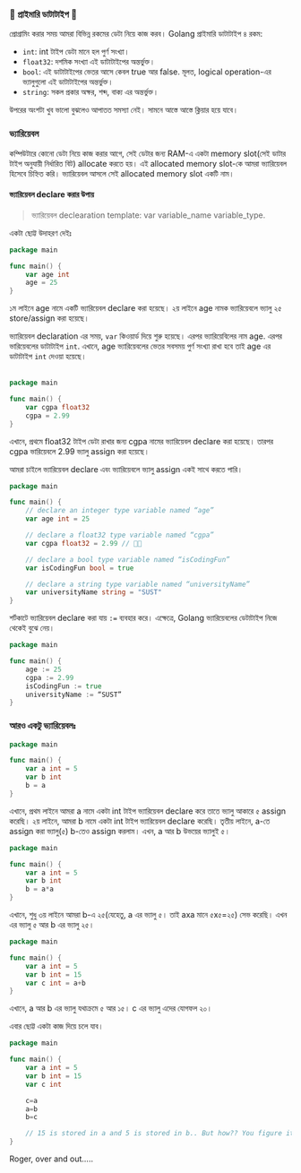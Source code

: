 ###  🔢 প্রাইমারি ডাটাটাইপ 🎨
প্রোগ্রামিং করার সময় আমরা বিভিন্ন রকমের ডেটা নিয়ে কাজ করব। Golang প্রাইমারি ডাটাটাইপ ৪ রকম:
- `int`: int টাইপ ডেটা মানে হল পুর্ণ সংখ্যা।
- `float32`: দশমিক সংখ্যা এই ডাটাটাইপের অন্তর্ভুক্ত।
- `bool`: এই ডাটাটাইপের ভেতর আসে কেবল true আর false. মূলত, logical operation-এর ভ্যালুগুলো এই ডাটাটাইপের অন্তর্ভুক্ত।
- `string`: সকল প্রকার অক্ষর, শব্দ, বাক্য এর অন্তর্ভুক্ত।

উপরের অংশটা খুব ভালো বুঝলেও আপাতত সমস্যা নেই। সামনে আস্তে আস্তে ক্লিয়ার হয়ে যাবে।

### ভ্যারিয়েবল 

কম্পিউটারে কোনো ডেটা নিয়ে কাজ করার আগে, সেই ডেটার জন্য RAM-এ একটা memory slot(সেই ডাটার টাইপ অনুযায়ী নির্ধারিত বিট) allocate করতে হয়। এই allocated memory slot-কে আমরা ভ্যারিয়েবল হিসেবে চিহ্নিত করি। ভ্যারিয়েবল আসলে সেই allocated memory slot একটি নাম।

#### ভ্যারিয়েবল declare করার উপায়
>ভ্যারিয়েবল declearation template: var variable_name variable_type.

একটা ছোট্ট উদাহরণ দেইঃ 
```go
package main 

func main() {
    var age int
    age = 25
}
```
১ম লাইনে age নামে একটি ভ্যারিয়েবল declare করা হয়েছে। ২য় লাইনে age নামক ভ্যারিয়েবলে ভ্যালু ২৫ store/assign করা হয়েছে।

ভ্যারিয়েবল declaration এর সময়, `var` কিওয়ার্ড দিয়ে শুরু হয়েছে। এরপর ভ্যারিয়েবিলের নাম age. এরপর ভারিয়েবলের ডাটাটাইপ `int`. এখানে, age ভ্যারিয়েবলের ভেতর সবসময় পুর্ণ সংখ্যা রাখা হবে তাই age এর ডাটাটাইপ `int` দেওয়া হয়েছে।<br><br>
```go
package main 

func main() {
    var cgpa float32
    cgpa = 2.99
}
```
এখানে, প্রথমে float32 টাইপ ডেটা রাখার জন্য cgpa নামের ভ্যারিয়েবল declare করা হয়েছে। তারপর cgpa ভারিয়েবলে 2.99 ভ্যালু assign করা হয়েছে।

আমরা চাইলে ভ্যারিয়েবল declare এবং ভ্যারিয়েবলে ভ্যালু assign  একই সাথে করতে পারি।


```go
package main 

func main() {
    // declare an integer type variable named “age”
    var age int = 25

    // declare a float32 type variable named “cgpa”
    var cgpa float32 = 2.99 // 🥺😭

    // declare a bool type variable named “isCodingFun”
    var isCodingFun bool = true

    // declare a string type variable named “universityName”
    var universityName string = "SUST"
}
```

শর্টকাটে ভ্যারিয়েবল declare করা যায় `:=` ব্যবহার করে। এক্ষেত্রে, Golang ভ্যারিয়েবলের ডেটাটাইপ নিজে থেকেই বুঝে নেয়।

```go
package main 

func main() {
    age := 25
    cgpa := 2.99
    isCodingFun := true
    universityName := “SUST”
}
``` 

### আরও একটু ভ্যারিয়েবলঃ

```go
package main 

func main() {
    var a int = 5
    var b int
    b = a
}
```
এখানে, প্রথম লাইনে আমরা a নামে একটা int টাইপ ভ্যারিয়েবল declare করে তাতে ভ্যালু আকারে ৫ assign করেছি। ২য় লাইনে, আমরা b নামে একটা int টাইপ ভ্যারিয়েবল declare করেছি। তৃতীয় লাইনে, a-তে assign করা ভ্যালু(৫) b-তেও assign করলাম। এখন, a আর b উভয়ের ভ্যালুই ৫।

```go
package main 

func main() {
    var a int = 5
    var b int
    b = a*a
}
```
এখানে, শুধু ৩য় লাইনে আমরা b-এ ২৫(যেহেতু, a এর ভ্যালু ৫। তাই axa মানে ৫x৫=২৫) সেভ করেছি। এখন এর ভ্যালু ৫ আর b এর ভ্যালু ২৫।

```go
package main 

func main() {
    var a int = 5
    var b int = 15
    var c int = a+b
}
```
এখানে, a আর b এর ভ্যালু যথাক্রমে ৫ আর ১৫। c এর ভ্যালু এদের যোগফল ২০।


এবার ছোট্ট একটা কাজ দিয়ে চলে যাব।
```go
package main 

func main() {
    var a int = 5
    var b int = 15
    var c int

    c=a
    a=b
    b=c

    // 15 is stored in a and 5 is stored in b.. But how?? You figure it out.
} 
```

Roger, over and out.....